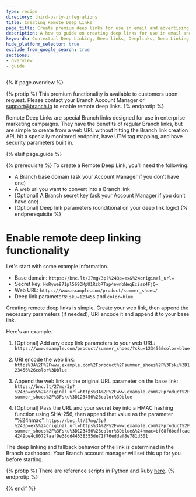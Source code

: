 ```yaml
---
type: recipe
directory: third-party-integrations
title: Creating Remote Deep Links
page_title: Create premium deep links for use in email and advertising campaigns.
description: A how to guide on creating deep links for use in email and advertising campaigns.
keywords: Contextual Deep Linking, Deep links, Deeplinks, Deep Linking, Deeplinking, Deferred Deep Linking, Deferred Deeplinking, Google App Indexing, Google App Invites, Apple Universal Links, Apple Spotlight Search, Facebook App Links, AppLinks, Deepviews, Deep views, Deep Linked Email, Sailthru
hide_platform_selector: true
exclude_from_google_search: true
sections:
- overview
- guide
---
```


{% if page.overview %}

{% protip %}
This premium functionality is available to customers upon request. Please contact your Branch Account Manager or support@branch.io to enable remote deep links.
{% endprotip %}

Remote Deep Links are special Branch links designed for use in enterprise marketing campaigns. They have the benefits of regular Branch links, but are simple to create from a web URL without hitting the Branch link creation API, hit a specially monitored endpoint, have UTM tag mapping, and have security parameters built in.

{% elsif page.guide %}

{% prerequisite %}
To create a Remote Deep Link, you’ll need the following:

* A Branch base domain (ask your Account Manager if you don’t have one)
* A web url you want to convert into a Branch link
* [Optional] A Branch secret key (ask your Account Manager if you don’t have one)
* [Optional] Deep link parameters (conditional on your deep link logic)
{% endprerequisite %}


# Enable remote deep linking functionality 

Let's start with some example information. 

* Base domain: `https://bnc.lt/27mg/3p?%243p=ex&%24original_url=`
* Secret key: `HoRywe971pl569DMpU1RzbRTap4ewnbNeqEcisz4FjQ=`
* Web URL: `https://www.example.com/product/summer_shoes/`
* Deep link parameters: `sku=123456` and `color=blue`

Creating remote deep links is simple. Create your web link, then append the necessary parameters (if needed), URI encode it and append it to your base link. 

Here's an example.

1. [Optional] Add any deep link parameters to your web URL: 
```https://www.example.com/product/summer_shoes/?sku=123456&color=blue```

1. URI encode the web link:
```https%3A%2F%2Fwww.example.com%2Fproduct%2Fsummer_shoes%2F%3Fsku%3D123456%26color%3Dblue```

1. Append the web link as the original URL parameter on the base link: 
```https://bnc.lt/27mg/3p?%243p=ex&%24original_url=https%3A%2F%2Fwww.example.com%2Fproduct%2Fsummer_shoes%2F%3Fsku%3D123456%26color%3Dblue```

1. [Optional] Pass the URL and your secret key into a HMAC hashing function using SHA-256, then append that value as the parameter “%24hmac”. 
```https://bnc.lt/27mg/3p?%243p=ex&%24original_url=https%3A%2F%2Fwww.example.com%2Fproduct%2Fsummer_shoes%2F%3Fsku%3D123456%26color%3Dblue&%24hmac=bf08f6bcffcac4249be4c80727aaf9e38dd44538355de71f76eddaf8e781d501```

The deep linking and fallback behavior of the link is determined in the Branch dashboard. Your Branch account manager will set this up for you before starting.

{% protip %}
There are reference scripts in Python and Ruby [here](https://gist.github.com/derrickstaten/d9d710703e83d52f3eca90bd605aecd9).
{% endprotip %}

{% endif %}